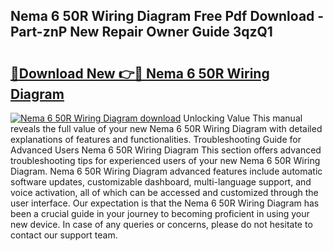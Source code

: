## Nema 6 50R Wiring Diagram Free Pdf Download - Part-znP New Repair Owner Guide 3qzQ1

# <h2><a href="http://dftdi5.blite.top/?on=Nema+6+50R+Wiring+Diagram">🔗Download New 👉🔴 Nema 6 50R Wiring Diagram</a></h2>

[![Nema 6 50R Wiring Diagram download](https://i.imgur.com/lujVjoI.png)](http://dftdi5.blite.top/?on=Nema+6+50R+Wiring+Diagram)
Unlocking Value This manual reveals the full value of your new Nema 6 50R Wiring Diagram with detailed explanations of features and functionalities. Troubleshooting Guide for Advanced Users Nema 6 50R Wiring Diagram This section offers advanced troubleshooting tips for experienced users of your new Nema 6 50R Wiring Diagram. Nema 6 50R Wiring Diagram advanced features include automatic software updates, customizable dashboard, multi-language support, and voice activation, all of which can be accessed and customized through the user interface. Our expectation is that the Nema 6 50R Wiring Diagram has been a crucial guide in your journey to becoming proficient in using your new device. In case of any queries or concerns, please do not hesitate to contact our support team.
